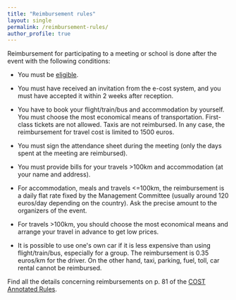 ```yaml
---
title: "Reimbursement rules"
layout: single
permalink: /reimbursement-rules/
author_profile: true
---
```


Reimbursement for participating to a meeting or school is done after
the event with the following conditions:

- You must be [eligible](../eligibility).

- You must have received an invitation from the e-cost system, and you must have accepted it within 2 weeks after reception.

- You have to book your flight/train/bus and accommodation by yourself. You must choose the most economical means of transportation. First-class tickets are not allowed. Taxis are not reimbursed. In any case, the reimbursement for travel cost is limited to 1500 euros.

- You must sign the attendance sheet during the meeting (only the days spent at the meeting are reimbursed).

- You must provide bills for your travels >100km and accommodation (at your name and address).

- For accommodation, meals and travels <=100km, the reimbursement is a daily flat rate fixed by the Management Committee (usually around 120 euros/day depending on the country). Ask the precise amount to the organizers of the event.

- For travels >100km, you should choose the most economical means and arrange your travel in advance to get low prices.

- It is possible to use one's own car if it is less expensive than using flight/train/bus, especially for a group. The reimbursement is 0.35 euros/km for the driver. On the other hand, taxi, parking, fuel, toll, car rental cannot be reimbursed.

Find all the details concerning reimbursements on p. 81 of the [COST Annotated Rules](https://www.cost.eu/uploads/2021/10/COST-094-21-Annotated-Rules-for-COST-Actions-Level-C-2021-11-01-1.pdf#page=81).

